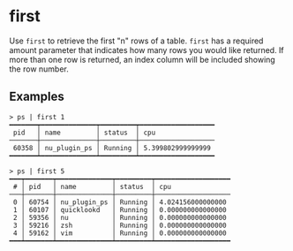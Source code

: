 # first

Use `first` to retrieve the first "n" rows of a table. `first` has a required amount parameter that indicates how many rows you would like returned. If more than one row is returned, an index column will be included showing the row number.

## Examples

```shell
> ps | first 1
━━━━━━━┯━━━━━━━━━━━━━━┯━━━━━━━━━┯━━━━━━━━━━━━━━━━━━━
 pid   │ name         │ status  │ cpu
───────┼──────────────┼─────────┼───────────────────
 60358 │ nu_plugin_ps │ Running │ 5.399802999999999
━━━━━━━┷━━━━━━━━━━━━━━┷━━━━━━━━━┷━━━━━━━━━━━━━━━━━━━
```

```shell
> ps | first 5
━━━┯━━━━━━━┯━━━━━━━━━━━━━━┯━━━━━━━━━┯━━━━━━━━━━━━━━━━━━━
 # │ pid   │ name         │ status  │ cpu
───┼───────┼──────────────┼─────────┼───────────────────
 0 │ 60754 │ nu_plugin_ps │ Running │ 4.024156000000000
 1 │ 60107 │ quicklookd   │ Running │ 0.000000000000000
 2 │ 59356 │ nu           │ Running │ 0.000000000000000
 3 │ 59216 │ zsh          │ Running │ 0.000000000000000
 4 │ 59162 │ vim          │ Running │ 0.000000000000000
━━━┷━━━━━━━┷━━━━━━━━━━━━━━┷━━━━━━━━━┷━━━━━━━━━━━━━━━━━━━
```

